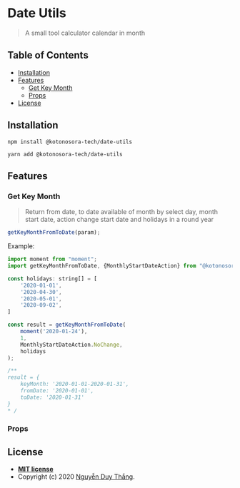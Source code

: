 # Date Utils

> A small tool calculator calendar in month

## Table of Contents

- [Installation](#installation)
- [Features](#features)
  - [Get Key Month](#get-key-month)
  - [Props](#Props)
- [License](#license)

## Installation

```shell
npm install @kotonosora-tech/date-utils
```

```shell
yarn add @kotonosora-tech/date-utils
```

## Features

### Get Key Month

> Return from date, to date available of month by select day, month start date, action change start date and holidays in a round year

```javascript
getKeyMonthFromToDate(param);
```

Example:

```javascript
import moment from "moment";
import getKeyMonthFromToDate, {MonthlyStartDateAction} from "@kotonosora-tech/date-utils";

const holidays: string[] = [
    '2020-01-01',
    '2020-04-30',
    '2020-05-01',
    '2020-09-02',
]

const result = getKeyMonthFromToDate(
    moment('2020-01-24'),
    1,
    MonthlyStartDateAction.NoChange,
    holidays
);

/**
result = {
    keyMonth: '2020-01-01-2020-01-31',
    fromDate: '2020-01-01',
    toDate: '2020-01-31'
}
* /
```

### Props

## License

- **[MIT license](./LICENSE)**
- Copyright (c) 2020 [Nguyễn Duy Thắng](https://kotonosora.dev 'My CV Online').
